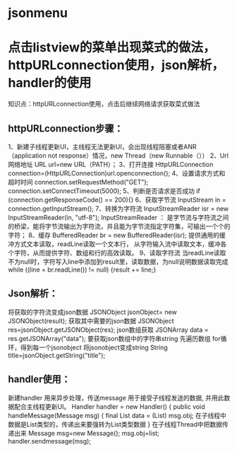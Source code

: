 # jsonmenu
点击listview的菜单出现菜式的做法，httpURLconnection使用，json解析，handler的使用
=====
知识点：httpURLconnection使用，点击后继续网络请求获取菜式做法

httpURLconnection步骤：
-------

1、新建子线程更新UI，主线程无法更新UI，会出现线程阻塞或者ANR（application not response）情况，new Thread（new Runnable（））
2、Url网络地址 URL url=new URL（PATH）；
3、打开连接 HttpURLConnection connection=(HttpURLConnection)url.openconnection();
4、设置请求方式和超时时间  connection.setRequestMethod("GET");    connection.setConnectTimeout(5000);
5、判断是否请求是否成功  if (connection.getResponseCode() == 200){}
6、获取字节流 InputStream in = connection.getInputStream();
7、转换为字符流  InputStreamReader isr = new InputStreamReader(in, "utf-8");
InputStreamReader ： 是字节流与字符流之间的桥梁，能将字节流输出为字符流，并且能为字节流指定字符集，可输出一个个的字符；
8、缓存 BufferedReader br = new BufferedReader(isr);
提供通用的缓冲方式文本读取，readLine读取一个文本行， 从字符输入流中读取文本，缓冲各个字符，从而提供字符、数组和行的高效读取。
9、读取字符流  当readLine读取不为null时，字符写入line中添加到result里，读取数据，为null说明数据读取完成  while ((line = br.readLine()) != null) {result += line;}

Json解析：
---------

将获取的字符流变成json数据  JSONObject jsonObject= new JSONObject(result);
获取其中需要的json数据    JSONObject res=jsonObject.getJSONObject(res);
json数组获取    JSONArray data = res.getJSONArray("data");
要获取json数组中的字符串string  先遍历数组 for循环，得到每一个jsonobject
将jsonobject变成string    String title=jsonObject.getString("title");

handler使用：
----------

新建handler 用来异步处理，传送message  用于接受子线程发送的数据, 并用此数据配合主线程更新UI。
 Handler handler = new Handler() {
        public void handleMessage(Message msg) {
            final List data = (List) msg.obj;                  在子线程中数据是List类型的，传递出来要强转为List类型数据
            }
在子线程Thread中把数据传递出来
Message msg=new Message();
msg.obj=list;
handler.sendmessage(msg);
